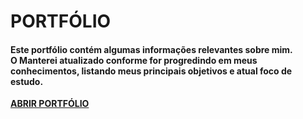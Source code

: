 <!-- # Portfolio -->

<h1>PORTFÓLIO</h1>

<h4>Este portfólio contém algumas informações relevantes sobre mim. </br>
O Manterei atualizado conforme for progredindo em meus conhecimentos, listando meus principais objetivos e atual foco de estudo.</h4>

<a target="__blank" href="https://wallaceprm.github.io/Portfolio/src/"><b>ABRIR PORTFÓLIO</b></a>
